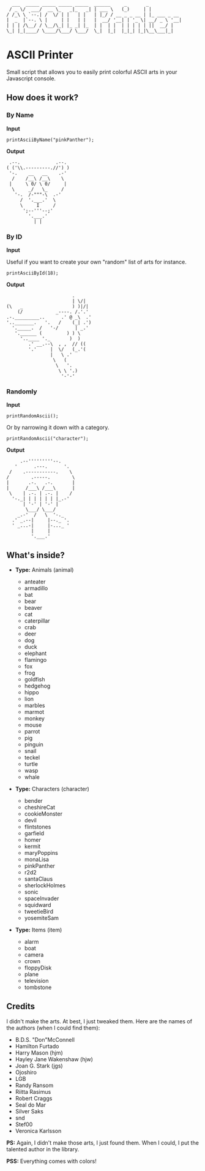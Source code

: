       ___  _____ _____ _____ _____  ______     _       _            
     / _ \/  ___/  __ \_   _|_   _| | ___ \   (_)     | |           
    / /_\ \ `--.| /  \/ | |   | |   | |_/ / __ _ _ __ | |_ ___ _ __ 
    |  _  |`--. \ |     | |   | |   |  __/ '__| | '_ \| __/ _ \ '__|
    | | | /\__/ / \__/\_| |_ _| |_  | |  | |  | | | | | ||  __/ |   
    \_| |_|____/ \____/\___/ \___/  \_|  |_|  |_|_| |_|\__\___|_|

# ASCII Printer

Small script that allows you to easily print colorful ASCII arts in your Javascript console.

## How does it work?

### By Name

**Input**

    printAsciiByName("pinkPanther");

**Output**

     .--.             .--.
    ( ('\\.---------.//') )
     '-.    __   __    .-'
      /    /__\ /__\    \
     |     \ 0/ \ 0/     |
      \     _/   \_     /
       '-.  /-"""-\  .-'
         /  '.___.'  \
         \     I     /
          ';--'''--;'
            '.___.'
              | |

### By ID

**Input**

Useful if you want to create your own "random" list of arts for instance.

    printAsciiById(18);

**Output**

                            .
                            | \/|
    (\   _                  ) )|/|
        (/            _----. /.'.'
    .-._________..      .' @ _\  .'
    '.._______.   '.   /    (_| .')
      '._____.  /   '-/      | _.'
       '.______ (         ) ) \
         '..____ '._       )  )
            .' __.--\  , ,  // ((
            '.'     |  \/   (_.'(
                    |   \ .'
                     \   (
                      \   '.
                       \ \ '.)
                        '-'-'

### Randomly

**Input**

    printRandomAscii();

Or by narrowing it down with a category.

    printRandomAscii("character");

**Output**

         .--'''''''''--.
       '      .---.      '.
     /    .-----------.    \
    /        .-----.        \
    |       .-.   .-.       |
    |      /___\ /___\      |
     \    | .-. | .-. |    /
      '-._| | | | | | |_.-'
          | '-' | '-' |
           \___/ \___/
        _.-'  /   \  '-._
      .' _.--|     |--._ '.
      ' _...-|     |-..._ '
             |     |
             '.___.'

## What's inside?

- **Type:** Animals (animal)

  - anteater
  - armadillo
  - bat
  - bear
  - beaver
  - cat
  - caterpillar
  - crab
  - deer
  - dog
  - duck
  - elephant
  - flamingo
  - fox
  - frog
  - goldfish
  - hedgehog
  - hippo
  - lion
  - marbles
  - marmot
  - monkey
  - mouse
  - parrot
  - pig
  - pinguin
  - snail
  - teckel
  - turtle
  - wasp
  - whale

- **Type:** Characters (character)
  - bender
  - cheshireCat
  - cookieMonster
  - devil
  - flintstones
  - garfield
  - homer
  - kermit
  - maryPoppins
  - monaLisa
  - pinkPanther
  - r2d2
  - santaClaus
  - sherlockHolmes
  - sonic
  - spaceInvader
  - squidward
  - tweetieBird
  - yosemiteSam

- **Type:** Items (item)
  - alarm
  - boat
  - camera
  - crown
  - floppyDisk
  - plane
  - television
  - tombstone

## Credits

I didn't make the arts. At best, I just tweaked them. Here are the names of the authors (when I could find them):
  - B.D.S. "Don"McConnell
  - Hamilton Furtado
  - Harry Mason (hjm)
  - Hayley Jane Wakenshaw (hjw)
  - Joan G. Stark (jgs)
  - Ojoshiro
  - LGB
  - Randy Ransom
  - Riitta Rasimus
  - Robert Craggs
  - Seal do Mar
  - Silver Saks
  - snd
  - Stef00
  - Veronica Karlsson
  
**PS:** Again, I didn't make those arts, I just found them. When I could, I put the talented author in the library.

**PSS:** Everything comes with colors!